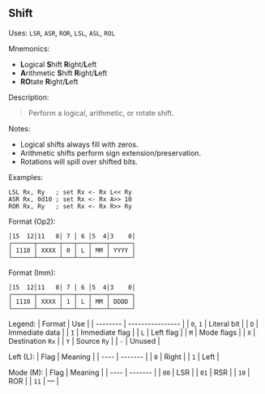 ## Shift

Uses:
`LSR`, `ASR`, `ROR`,
`LSL`, `ASL`, `ROL`

Mnemonics:
- **L**ogical **S**hift **R**ight/**L**eft
- **A**rithmetic **S**hift **R**ight/**L**eft
- **RO**tate **R**ight/**L**eft

Description:
> Perform a logical, arithmetic, or rotate shift.

Notes:
- Logical shifts always fill with zeros.
- Arithmetic shifts perform sign extension/preservation.
- Rotations will spill over shifted bits.

Examples:
```assembly
LSL Rx, Ry   ; set Rx <- Rx L<< Ry
ASR Rx, 0d10 ; set Rx <- Rx A>> 10
ROR Rx, Ry   ; set Rx <- Rx R>> Ry
```

Format (Op2):
```
│15  12│11   8│ 7 │ 6 │5  4│3    0│
┌──────┬──────┬───┬───┬────┬──────┐
│ 1110 │ XXXX │ 0 │ L │ MM │ YYYY │
└──────┴──────┴───┴───┴────┴──────┘
```

Format (Imm):
```
│15  12│11   8│ 7 │ 6 │5  4│3    0│
┌──────┬──────┬───┬───┬────┬──────┐
│ 1110 │ XXXX │ 1 │ L │ MM │ DDDD │
└──────┴──────┴───┴───┴────┴──────┘
```

Legend:
| Format   | Use              |
| -------- | ---------------- |
| `0`, `1` | Literal bit      |
| `D`      | Immediate data   |
| `I`      | Immediate flag   |
| `L`      | Left flag        |
| `M`      | Mode flags       |
| `X`      | Destination `Rx` |
| `Y`      | Source `Ry`      |
| `-`      | Unused           |

Left (L):
| Flag | Meaning |
| ---- | ------- |
| `0`  | Right   |
| `1`  | Left    |

Mode (M):
| Flag | Meaning |
| ---- | ------- |
| `00` | LSR     |
| `01` | RSR     |
| `10` | ROR     |
| `11` | &mdash; |
